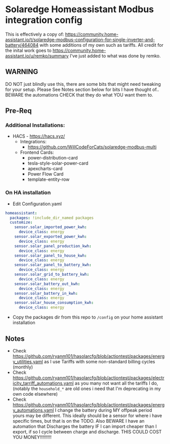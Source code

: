 # Solaredge Homeassistant Modbus integration config

This is effectively a copy of: https://community.home-assistant.io/t/solaredge-modbus-configuration-for-single-inverter-and-battery/464084 with some additions of my own such as tariffs. All credit for the inital work goes to https://community.home-assistant.io/u/remko/summary I've just added to what was done by remko. 

## WARNING

DO NOT just blindly use this, there are some bits that might need tweaking for your setup. Please See Notes section below for bits I have thought of.. BEWARE the automations CHECK that they do what YOU want them to.

## Pre-Req

### Additional Installations:
* HACS - https://hacs.xyz/
  * Integrations:
    * https://github.com/WillCodeForCats/solaredge-modbus-multi
  * Frontend Cards:
    * power-distribution-card
    * tesla-style-solar-power-card
    * apexcharts-card
    * Power Flow Card
    * template-entity-row

### On HA installation
* Edit Configuration.yaml
```yaml
homeassistant:
  packages: !include_dir_named packages
  customize:
    sensor.solar_imported_power_kwh:
      device_class: energy
    sensor.solar_exported_power_kwh:
      device_class: energy
    sensor.solar_panel_production_kwh:
      device_class: energy
    sensor.solar_panel_to_house_kwh:
      device_class: energy
    sensor.solar_panel_to_battery_kwh:
      device_class: energy
    sensor.solar_grid_to_battery_kwh:
      device_class: energy
    sensor.solar_battery_out_kwh:
      device_class: energy
    sensor.solar_battery_in_kwh:
      device_class: energy
    sensor.solar_house_consumption_kwh:
      device_class: energy
```

* Copy the packages dir from this repo to `/config` on your home assistant installation


## Notes

* Check https://github.com/ryanm101/hasolarcfg/blob/actiontest/packages/energy_utilities.yaml as I use Tariffs with some non-standard billing cycles (monthly)
* Check https://github.com/ryanm101/hasolarcfg/blob/actiontest/packages/electricity_tarriff_automations.yaml as you many not want all the tariffs I do, (notably the `household_*` are old ones i need that I'm deprecating in my own code elsewhere)
* Check https://github.com/ryanm101/hasolarcfg/blob/actiontest/packages/energy_automations.yaml I change the battery during MY offpeak period yours may be different. This ideally should be a sensor for where i have specific times, but that is on the TODO. Also BEWARE I have an automation that Discharges the battery IF I can import cheaper than I export, if so I cycle between charge and discharge. THIS COULD COST YOU MONEY!!!!!!!!!
